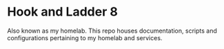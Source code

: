 # Hook and Ladder 8
Also known as my homelab. This repo houses documentation, scripts and configurations pertaining to my homelab and services.
